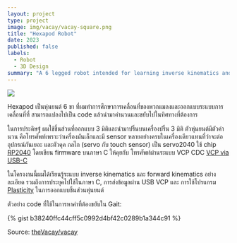 ```yaml
---
layout: project
type: project
image: img/vacay/vacay-square.png
title: "Hexapod Robot"
date: 2023
published: false
labels:
  - Robot
  - 3D Design
summary: "A 6 legged robot intended for learning inverse kinematics and forward kinematics and cycling through them to make a hexapod move."
---
```


<img class="img-fluid" src="../img/vacay/vacay-home-page.png">

Hexapod เป็นหุ่นยนต์ 6 ขา ที่ผมทำการศึกษาการเคลื่อนที่ของพวกแมลงและออกแบบระแบบการเคลื่อนที่ที่ สามารถแปลงไปเป็น code แล้วนำมาคำนวนและขยับไปในทิศทางที่ต้องการ

ในการประดิษฐ์ ผมใช้ชิ้นส่วนที่ออกแบบ 3 มิติและนำมาปริ้นบนเครื่องปริ้น 3 มิติ ตัวหุ่นยนต์มีตัวคำนวน คือโทรศัพท์เพราะว่าเครื่องมันเล็กและมี sensor หลายอย่างครบในเครื่องเดียวแทนที่ว่าจะต่ออุปกรณ์กันเยอะ และตัวคุค กลไก (servo กับ touch sensor) เป็น servo2040 ใช้ chip [RP2040](https://github.com/pimoroni/pimoroni-pico) โดยเขียน firmware บนภาษา C ให้คุยกับ โทรศัพท์ผ่านระแบบ VCP CDC [VCP via USB-C](https://community.st.com/t5/stm32-mcus-embedded-software/stm32-vcp-by-usbc-cable-to-android-app/td-p/196371) 

ในโครงงานนี้ผมได้เรียนรู้ระแบบ inverse kinematics และ forward kinematics อย่างละเอียด รวมถึงการประยุคไปใช้ในภาษา C, การส่งข้อมูลผ่าน USB VCP และ การใช้โปรแกรม [Plasticity](https://www.plasticity.xyz/#features) ในการออกแบบชิ้นส่วนหุ่นยนต์

ตัวอย่าง code ที่ใช้ในการหาค่าที่ต้องขยับใน Gait:

{% gist b38240ffc44cff5c0992d4bf42c0289b1a344c91 %}
 
Source: <a href="https://github.com/theVacay/vacay">theVacay/vacay</a>
